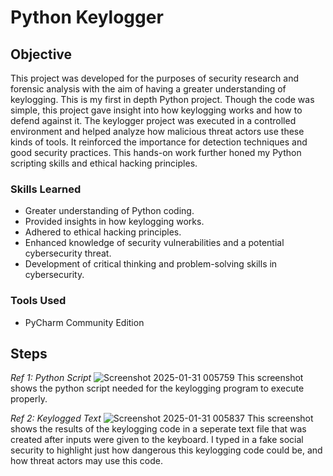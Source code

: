 # Python Keylogger

## Objective

This project was developed for the purposes of security research and forensic analysis with the aim of having a greater understanding of keylogging. This is my first in depth Python project. Though the code was simple, this project gave insight into how keylogging works and how to defend against it. The keylogger project was executed in a controlled environment and helped analyze how malicious threat actors use these kinds of tools. It reinforced the importance for detection techniques and good security practices. This hands-on work further honed my Python scripting skills and ethical hacking principles.

### Skills Learned

- Greater understanding of Python coding.
- Provided insights in how keylogging works.
- Adhered to ethical hacking principles.
- Enhanced knowledge of security vulnerabilities and a potential cybersecurity threat.
- Development of critical thinking and problem-solving skills in cybersecurity.

### Tools Used

- PyCharm Community Edition

## Steps

*Ref 1: Python Script*
![Screenshot 2025-01-31 005759](https://github.com/user-attachments/assets/80444bcc-b01d-4c89-b186-4b81d617dfee)
This screenshot shows the python script needed for the keylogging program to execute properly.

*Ref 2: Keylogged Text*
![Screenshot 2025-01-31 005837](https://github.com/user-attachments/assets/4da90304-4ebd-4ba8-be4b-541a6fc97d31)
This screenshot shows the results of the keylogging code in a seperate text file that was created after inputs were given to the keyboard. I typed in a fake social security to highlight just how dangerous this keylogging code could be, and how threat actors may use this code.
